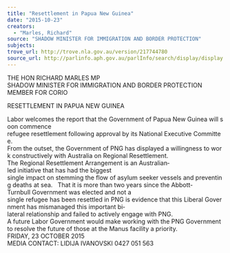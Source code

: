 ```yaml
---
title: "Resettlement in Papua New Guinea"
date: "2015-10-23"
creators:
  - "Marles, Richard"
source: "SHADOW MINISTER FOR IMMIGRATION AND BORDER PROTECTION"
subjects:
trove_url: http://trove.nla.gov.au/version/217744780
source_url: http://parlinfo.aph.gov.au/parlInfo/search/display/display.w3p;query=Id%3A%22media/pressrel/4151071%22
---
```


 THE HON RICHARD MARLES MP SHADOW MINISTER FOR IMMIGRATION AND BORDER PROTECTION  MEMBER FOR CORIO  

 RESETTLEMENT IN PAPUA NEW GUINEA  

 Labor welcomes the report that the Government of Papua New Guinea will soon commence refugee resettlement following approval by its National Executive Committee.   From the outset, the Government of PNG has displayed a willingness to work constructively with Australia on Regional Resettlement.   The Regional Resettlement Arrangement is an Australian­led initiative that has had the biggest single impact on stemming the flow of asylum seeker vessels and preventing deaths at sea.   That it is more than two years since the Abbott­Turnbull Government was elected and not a single refugee has been resettled in PNG is evidence that this Liberal Government has mismanaged this important bi­lateral relationship and failed to actively engage with PNG.   A future Labor Government would make working with the PNG Government to resolve the future of those at the Manus facility a priority.     FRIDAY, 23 OCTOBER 2015 MEDIA CONTACT: LIDIJA IVANOVSKI 0427 051 563

